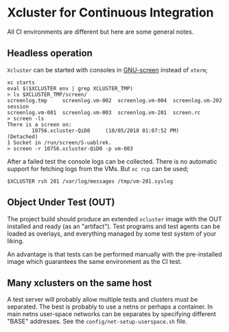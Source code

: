 # Xcluster for Continuous Integration

All CI environments are different but here are some general notes.


## Headless operation

`Xcluster` can be started with consoles in
[GNU-screen](https://www.gnu.org/software/screen/) instead of `xterm`;

```
xc starts
eval $($XCLUSTER env | grep XCLUSTER_TMP)
> ls $XCLUSTER_TMP/screen/
screenlog.tmp     screenlog.vm-002  screenlog.vm-004  screenlog.vm-202  session
screenlog.vm-001  screenlog.vm-003  screenlog.vm-201  screen.rc
> screen -ls
There is a screen on:
        10756.xcluster-QiD0     (10/05/2018 01:07:52 PM)        (Detached)
1 Socket in /run/screen/S-uablrek.
> screen -r 10756.xcluster-QiD0 -p vm-003
```

After a failed test the console logs can be collected. There is no
automatic support for fetching logs from the VMs. But `xc rcp` can be used;

```
$XCLUSTER rsh 201 /var/log/messages /tmp/vm-201.syslog
```


## Object Under Test (OUT)

The project build should produce an extended `xcluster` image with the
OUT installed and ready (as an "artifact"). Test programs and test
agents can be loaded as overlays, and everything managed by some test
system of your liking.

An advantage is that tests can be performed manually with the
pre-installed image which guarantees the same environment as the CI
test.


## Many xclusters on the same host

A test server will probably allow multiple tests and clusters must be
separated. The best is probably to use a netns or perhaps a
container. In main netns user-space networks can be separates by
specifying different "BASE" addresses. See the
`config/net-setup-userspace.sh` file.
